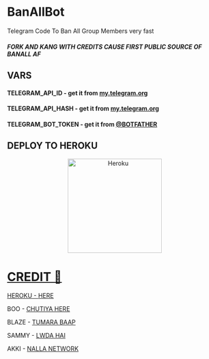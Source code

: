 # BanAllBot
Telegram Code To Ban All Group Members very fast
##### FORK AND KANG WITH CREDITS CAUSE FIRST PUBLIC SOURCE OF BANALL AF


## VARS

#### TELEGRAM_API_ID - get it from [my.telegram.org](https://my.telegram.org) 
#### TELEGRAM_API_HASH - get it from [my.telegram.org](https://my.telegram.org) 
#### TELEGRAM_BOT_TOKEN - get it from [@BOTFATHER](https://t.me/BOTFATHER) 
## DEPLOY TO HEROKU

<p align="center"><a href="https://heroku.com/deploy?template=https://github.com/TeamRaichu/BanAllBot"><img align="center" alt="Heroku" width="220px" src="https://www.nicepng.com/png/full/223-2233246_heroku-logo-salesforce-heroku.png"></p>
 

# CREDIT 📝

HEROKU - [HERE](https://heroku.com/deploy?template=https://github.com/Thepan808/BanAllBot) 

BOO - [CHUTIYA HERE](t.me/Timesisnotwaiting) 

BLAZE - [TUMARA BAAP](t.me/XRaichu) 

SAMMY - [LWDA HAI](t.me/RaiChuXD) 

AKKI - [NALLA NETWORK](t.me/Godfatherakki) 


